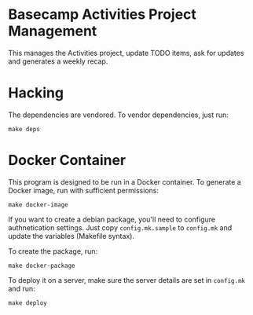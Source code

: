 Basecamp Activities Project Management
======================================

This manages the Activities project, update TODO items, ask for updates and
generates a weekly recap.

Hacking
=======

The dependencies are vendored. To vendor dependencies, just run:

    make deps

Docker Container
================

This program is designed to be run in a Docker container. To generate a Docker
image, run with sufficient permissions:

    make docker-image

If you want to create a debian package, you'll need to configure authnetication
settings. Just copy `config.mk.sample` to `config.mk` and update the variables
(Makefile syntax).

To create the package, run:

    make docker-package

To deploy it on a server, make sure the server details are set in `config.mk`
and run:

    make deploy

